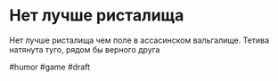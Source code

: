 # Нет лучше ристалища

Нет лучше ристалища чем поле в ассасинском вальгалище. 
Тетива натянута туго, рядом бы верного друга

#humor #game
#draft